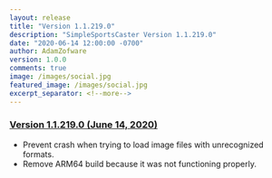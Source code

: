 ```yaml
---
layout: release
title: "Version 1.1.219.0"
description: "SimpleSportsCaster Version 1.1.219.0"
date: "2020-06-14 12:00:00 -0700"
author: AdamZofware
version: 1.0.0
comments: true
image: /images/social.jpg
featured_image: /images/social.jpg
excerpt_separator: <!--more-->
---
```


### [Version 1.1.219.0 (June 14, 2020)]({{page.url}})
* Prevent crash when trying to load image files with unrecognized formats.
* Remove ARM64 build because it was not functioning properly.
